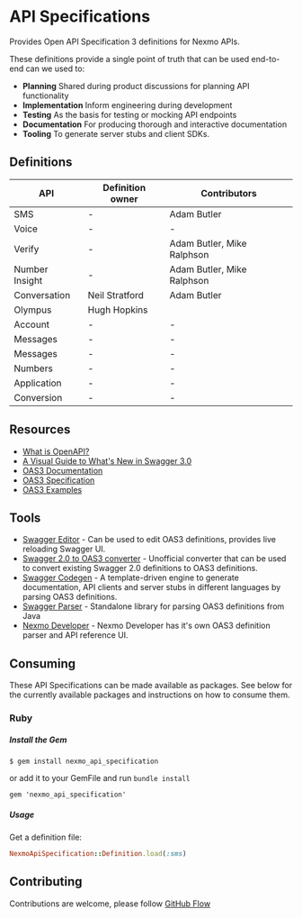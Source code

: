 # API Specifications

Provides Open API Specification 3 definitions for Nexmo APIs.

These definitions provide a single point of truth that can be used end-to-end can we used to:

- **Planning** Shared during product discussions for planning API functionality
- **Implementation** Inform engineering during development
- **Testing** As the basis for testing or mocking API endpoints
- **Documentation** For producing thorough and interactive documentation
- **Tooling** To generate server stubs and client SDKs.

## Definitions

| API | Definition owner | Contributors |
| --- | ---------------- | ------------ |
| SMS | - | Adam Butler |
| Voice | - | - |
| Verify | - | Adam Butler, Mike Ralphson |
| Number Insight | - | Adam Butler, Mike Ralphson |
| Conversation | Neil Stratford | Adam Butler |
| Olympus | Hugh Hopkins |
| Account | - | - |
| Messages | - | - |
| Messages | - | - |
| Numbers | - | - |
| Application | - | - |
| Conversion | - | - |

## Resources

- [What is OpenAPI?](https://swagger.io/docs/specification/about/)
- [A Visual Guide to What's New in Swagger 3.0](https://blog.readme.io/an-example-filled-guide-to-swagger-3-2/)
- [OAS3 Documentation](https://swagger.io/docs/specification/basic-structure/)
- [OAS3 Specification](https://github.com/OAI/OpenAPI-Specification/blob/master/versions/3.0.0.md)
- [OAS3 Examples](https://github.com/OAI/OpenAPI-Specification/tree/master/examples/v3.0)

## Tools

- [Swagger Editor](http://editor.swagger.io/) - Can be used to edit OAS3 definitions, provides live reloading Swagger UI.
- [Swagger 2.0 to OAS3 converter](https://openapi-converter.herokuapp.com/) - Unofficial converter that can be used to convert existing Swagger 2.0 definitions to OAS3 definitions.
- [Swagger Codegen](https://github.com/swagger-api/swagger-codegen) - A template-driven engine to generate documentation, API clients and server stubs in different languages by parsing OAS3 definitions.
- [Swagger Parser](https://github.com/swagger-api/swagger-parser) - Standalone library for parsing OAS3 definitions from Java
- [Nexmo Developer](https://github.com/Nexmo/nexmo-developer) - Nexmo Developer has it's own OAS3 definition parser and API reference UI.

## Consuming

These API Specifications can be made available as packages. See below for the currently available packages and instructions on how to consume them.

### Ruby

##### Install the Gem

```
$ gem install nexmo_api_specification
```

or add it to your GemFile and run `bundle install`

```
gem 'nexmo_api_specification'
```

##### Usage

Get a definition file:

```ruby
NexmoApiSpecification::Definition.load(:sms)
```

## Contributing

Contributions are welcome, please follow [GitHub Flow](https://guides.github.com/introduction/flow/index.html)
